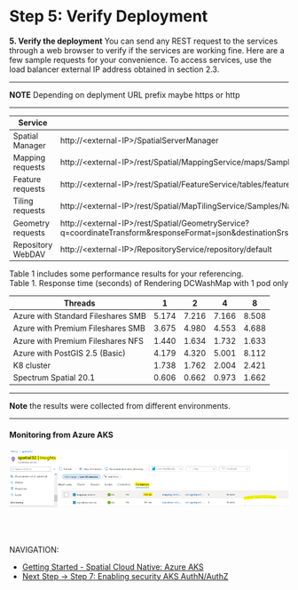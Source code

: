 # Step 5: Verify Deployment

**5. Verify the deployment** You can send any REST request to the
services through a web browser to verify if the services are working
fine. Here are a few sample requests for your convenience. To access
services, use the load balancer external IP address obtained in section
2.3.

---
**NOTE** Depending on deplyment URL prefix maybe https or http

---

| Service | URL                                                                                                                                                  |
| ------- |------------------------------------------------------------------------------------------------------------------------------------------------------|
| Spatial Manager | http://\<external-IP\>/SpatialServerManager                                                                                                          |
| Mapping requests | http://\<external-IP\>/rest/Spatial/MappingService/maps/Samples/NamedMaps/DCWashMap/image.png;w=640;h=480;c=-77.0,38.9,epsg:4326;z=5%20mi;r=96       |
| Feature requests | http://\<external-IP>/rest/Spatial/FeatureService/tables/features.json?q=SELECT Capital FROM "/Samples/NamedTables/WorldTable" WHERE Country='Canada' |
 | Tiling requests |  http://\<external-IP>/rest/Spatial/MapTilingService/Samples/NamedTiles/WorldTile/2/1:1/tile.png |
| Geometry requests | http://\<external-IP>/rest/Spatial/GeometryService?q=coordinateTransform&responseFormat=json&destinationSrs=epsg:32617&geometry=%7B%22type%22%3A%20%22LineString%22%2C%20%22coordinates%22%3A%20%5B%5B102.0%2C%200.0%5D%2C%20%5B103.0%2C%201.0%5D%2C%20%5B104.0%2C%200.0%5D%2C%20%5B105.0%2C%201.0%5D%5D%7D |
| Repository WebDAV | http://\<external-IP>/RepositoryService/repository/default |


Table 1 includes some performance results for your referencing.\
Table 1. Response time (seconds) of Rendering DCWashMap with 1 pod only

| Threads                             | 1 |2      | 4      | 8 |
|-------------------------------------| ----- | ------ | ---- | ---|
| Azure with Standard Fileshares SMB  | 5.174 |7.216  | 7.166  | 8.508|
| Azure with Premium Fileshares SMB   | 3.675 |4.980  | 4.553  | 4.688|
| Azure with Premium Fileshares NFS   | 1.440 |1.634  | 1.732  | 1.633|
| Azure with PostGIS 2.5 (Basic)      | 4.179 |4.320  | 5.001  | 8.112|
| K8 cluster                          | 1.738 |1.762  | 2.004  | 2.421|
| Spectrum Spatial 20.1               | 0.606 |0.662  | 0.973  | 1.662|

---
**Note** the results were collected from different environments.

---

#### Monitoring from Azure AKS

![Monitoring AKS](images/monitoring-aks.png "Monitoring AKS")

\
\
\
NAVIGATION:

- [Getting Started - Spatial Cloud Native: Azure AKS](README.md)
- [Next Step -> Step 7: Enabling security AKS AuthN/AuthZ](Enabling_security_AKS___AuthN_AuthZ.md)
